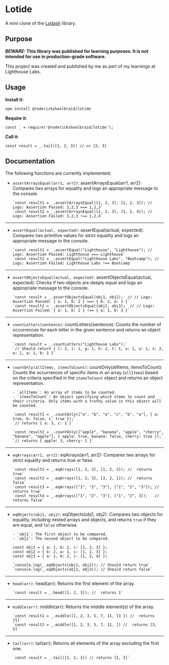 # Lotide

A mini clone of the [Lodash](https://lodash.com) library.

## Purpose

**_BEWARE:_ This library was published for learning purposes. It is _not_ intended for use in production-grade software.**

This project was created and published by me as part of my learnings at Lighthouse Labs. 

## Usage

**Install it:**

`npm install @roderickshoolbraid/lotide`

**Require it:**

`const _ = require('@roderickshoolbraid/lotide');`

**Call it:**

`const result = _.tail([1, 2, 3]) // => [2, 3]`

## Documentation

The following functions are currently implemented:

* `assertArraysEqual(arr1, arr2)`: 
      assertArraysEqual(arr1, arr2): Compares two arrays for equality and logs an appropriate message to the console.

      `const result1 = _.assertArraysEqual([1, 2, 3], [1, 2, 3]); // Logs: Assertion Passed: 1,2,3 === 1,2,3`
      `const result2 = _.assertArraysEqual([1, 2, 3], [1, 2, 4]); // Logs: Assertion Failed: 1,2,3 !== 1,2,4`
      
_________________________________________________________________________
* `assertEqual(actual, expected)`:
      assertEqual(actual, expected): Compares two primitive values for strict equality and logs an appropriate message to the console.

      `const result1 = _.assertEqual("Lighthouse", "Lighthouse"); // Logs: Assertion Passed: Lighthouse === Lighthouse`
      `const result2 = _.assertEqual("Lighthouse Labs", "Bootcamp"); // Logs: Assertion Failed: Lighthouse Labs !== Bootcamp`

_________________________________________________________________________
* `assertObjectsEqual(actual, expected)`:
      assertObjectsEqual(actual, expected): Checks if two objects are deeply equal and logs an appropriate message to the console.

      `const result = _.assertObjectsEqual(obj1, obj2);  // // Logs: Assertion Passed: { a: 1, b: 2 } === { b: 2, a: 1 }`
      `const result2 = _.assertObjectsEqual(obj1, obj3);  // // Logs: Assertion Failed: { a: 1, b: 2 } !== { a: 1, b: 3 }`

_________________________________________________________________________
* `countLetters(sentence)`:
      countLetters(sentence): Counts the number of occurrences for each letter in the given sentence and returns an object representation.

      `const result = _.countLetters("Lighthouse Labs");` 
      `// Should return { l: 2, i: 1, g: 1, h: 2, t: 1, o: 1, u: 1, s: 2, e: 1, a: 1, b: 1 }`

_________________________________________________________________________
* `countOnly(allItems, itemsToCount)`:
      countOnly(allItems, itemsToCount): Counts the occurrences of specific items in an array (`allItems`) based on the criteria specified in the `itemsToCount` object and returns an object representation.

      - `allItems`: An array of items to be counted.
      - `itemsToCount`: An object specifying which items to count and their criteria. Only items with a truthy value in this object will be counted.

      `const result1 = _.countOnly(["a", "b", "a", "c", "b", "a"], { a: true, b: false, c: true });`
      `// returns { a: 3, c: 1 }`
      
      `const result2 = _.countOnly(["apple", "banana", "apple", "cherry", "banana", "apple"], { apple: true, banana: false, cherry: true });`
      `// returns { apple: 3, cherry: 1 }`

_________________________________________________________________________ 
* `eqArrays(arr1, arr2)`: 
      eqArrays(arr1, arr2): Compares two arrays for strict equality and returns true or false.

      `const result1 = _.eqArrays([1, 2, 3], [1, 2, 3]); //  returns true`
      `const result2 = _.eqArrays([1, 2, 3], [3, 2, 1]); //  returns false`
      `const result3 = _.eqArrays(["1", "2", "3"], ["1", "2", "3"]); //  returns true`
      `const result4 = _.eqArrays(["1", "2", "3"], ["1", "2", 3]);   //  returns false`

_________________________________________________________________________
* `eqObjects(obj1, obj2)`:
      eqObjects(obj1, obj2): Compares two objects for equality, including nested arrays and objects, and returns `true` if they are equal, and `false` otherwise.

      - `obj1`: The first object to be compared.
      - `obj2`: The second object to be compared.

      const obj1 = { a: 1, b: 2, c: [1, 2, 3] };
      const obj2 = { b: 2, a: 1, c: [1, 2, 3] };
      const obj3 = { a: 1, b: 2, c: [1, 2, 4] };

      `console.log(_.eqObjects(obj1, obj2)); // Should return true`
      `console.log(_.eqObjects(obj1, obj3)); // Should return false`

_________________________________________________________________________
* `head(arr)`: 
      head(arr): Returns the first element of the array.

      `const result = _.head([1, 2, 3]); //  returns 1`

_________________________________________________________________________
* `middle(arr)`: 
      middle(arr): Returns the middle element(s) of the array.

      `const result1 = _.middle([1, 2, 3, 5, 7, 11, 13 ]) //  returns [5]` 
      `const result2 = _.middle([1, 2, 3, 5, 7, 11, ]) //  returns [3, 5]`

_________________________________________________________________________
* `tail(arr)`: 
      tail(arr): Returns all elements of the array excluding the first one.

      `const result = _.tail([1, 2, 3]) // returns [2, 3]`


